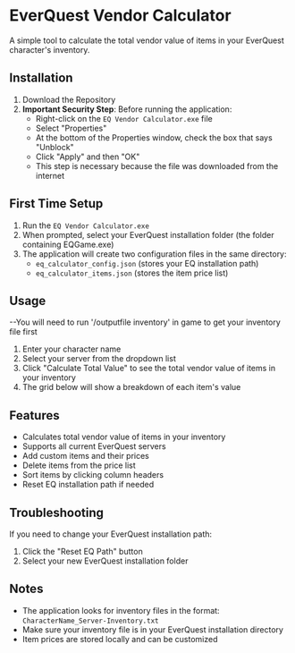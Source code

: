 # EverQuest Vendor Calculator

A simple tool to calculate the total vendor value of items in your EverQuest character's inventory.

## Installation

1. Download the Repository
2. **Important Security Step**: Before running the application:
   - Right-click on the `EQ Vendor Calculator.exe` file
   - Select "Properties"
   - At the bottom of the Properties window, check the box that says "Unblock"
   - Click "Apply" and then "OK"
   - This step is necessary because the file was downloaded from the internet

## First Time Setup

1. Run the `EQ Vendor Calculator.exe`
2. When prompted, select your EverQuest installation folder (the folder containing EQGame.exe)
3. The application will create two configuration files in the same directory:
   - `eq_calculator_config.json` (stores your EQ installation path)
   - `eq_calculator_items.json` (stores the item price list)

## Usage
--You will need to run '/outputfile inventory' in game to get your inventory file first
1. Enter your character name
2. Select your server from the dropdown list
3. Click "Calculate Total Value" to see the total vendor value of items in your inventory
4. The grid below will show a breakdown of each item's value

## Features

- Calculates total vendor value of items in your inventory
- Supports all current EverQuest servers
- Add custom items and their prices
- Delete items from the price list
- Sort items by clicking column headers
- Reset EQ installation path if needed

## Troubleshooting

If you need to change your EverQuest installation path:
1. Click the "Reset EQ Path" button
2. Select your new EverQuest installation folder

## Notes

- The application looks for inventory files in the format: `CharacterName_Server-Inventory.txt`
- Make sure your inventory file is in your EverQuest installation directory
- Item prices are stored locally and can be customized 
